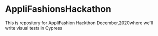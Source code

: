 # AppliFashionsHackathon
This is repository for AppliFashion Hackthon December,2020where we'll write visual tests in Cypress 
